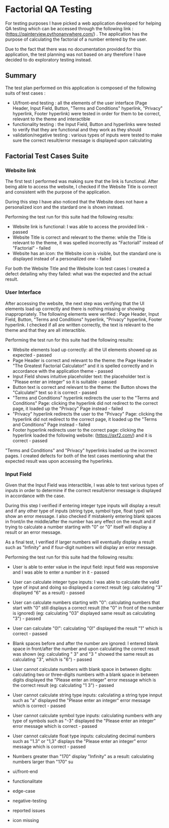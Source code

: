 # **Factorial QA Testing**

  For testing purposes I have picked a web application developed for helping QA testing which can be accessed through the following link : (https://qainterview.pythonanywhere.com/) . The application has the purpose of calculating the factorial of a number entered by the user.
  
  Due to the fact that there was no documentation provided for this application, the test planning was not based on any therefore I have decided to do exploratory testing instead.
  
  ## Summary
  
  The test plan performed on this application is composed of the following suits of test cases :
  - UI/front-end testing : all the elements of the user interface (Page Header, Input Field, Button, "Terms and Conditions" hyperlink, "Privacy" hyperlink, Footer hyperlink) were tested in order for them to be correct, relevant to the theme and interactible
  - functionality testing : the Input Field, Button and hyperlinks were tested to verify that they are functional and they work as they should
  - validation/negative testing : various types of inputs were tested to make sure the correct result/error message is displayed upon calculating

## Factorial Test Cases Suite

### Website link
  
   The first test I performed was making sure that the link is functional. After being able to access the website, I checked if the Website Title is correct and consistent with the purpose of the application.
   
   During this step I have also noticed that the Website does not have a personalized icon and the stardard one is shown instead.
   
   Performing the test run for this suite had the following results: 
   
   - Website link is functional: I was able to access the provided link - passed
   - Website Title is correct and relevant to the theme: while the Title is relevant to the theme, it was spelled incorrectly as "Factoriall" instead of "Factorial" - failed
   - Website has an icon: the Website icon is visible, but the standard one is displayed instead of a personalized one - failed

For both the Website Title and the Website Icon test cases I created a defect detailing why they failed: what was the expected and the actual result.
   
   ### User Interface
   
   After accessing the website, the next step was verifying that the UI elements load up correctly and there is nothing missing or showing inappropriately. The following elements were verified : Page Header, Input Field, Button, "Terms and Conditions" hyperlink, "Privacy" hyperlink, Footer hyperlink. I checked if all are written correctly, the text is relevant to the theme and that they are all interactible.
   
   Performing the test run for this suite had the following results:
   
   - Website elements load up correctly: all the UI elements showed up as expected - passed
   - Page Header is correct and relevant to the theme: the Page Header is "The Greatest Factorial Calculator!" and it is spelled correctly and in accordance with the application theme - passed
   - Input Field shows intuitive placeholder text: the placeholder text is "Please enter an integer" so it is suitable - passed
   - Button text is correct and relevant to the theme: the Button shows the "Calculate!" text so it is correct - passed
   - "Terms and Conditions" hyperlink redirects the user to the "Terms and Conditions" Page: clicking the hyperlink did not redirect to the correct page, it loaded up the "Privacy" Page instead - failed
   - "Privacy" hyperlink redirects the user to the "Privacy" Page: clicking the hyperlink did not redirect to the correct page, it loaded up the "Terms and Conditions" Page instead - failed
   - Footer hyperlink redirects user to the correct page: clicking the hyperlink loaded the following website: (https://qxf2.com/) and it is correct - passed

"Terms and Conditions" and "Privacy" hyperlinks loaded up the incorrect pages. I created defects for both of the test cases mentioning what the expected result was upon accessing the hyperlinks.

### Input Field

Given that the Input Field was interactible, I was able to test various types of inputs in order to determine if the correct result/error message is displayed in accordance with the case.

During this step I verified if entering integer type inputs will display a result and if any other type of inputs (string type, symbol type, float type) will show an error message. I also checked if mistakenly entering blank spaces in front/in the middle/after the number has any effect on the result and if trying to calculate a number starting with "0" or "0" itself will display a result or an error message. 

As a final test, I verified if larger numbers will eventually display a result such as "Infinity" and if four-digit numbers will display an error message.

Performing the test run for this suite had the following results:

- User is able to enter value in the input field: input field was responsive and I was able to enter a number in it - passed
- User can calculate integer type inputs: I was able to calculate the valid type of input and doing so displayed a correct result (eg: calculating "3" displayed "6" as a result) - passed
- User can calculate numbers starting with "0": calculating numbers that start with "0" still displays a correct result (the "0" in front of the number is ignored) (eg: calculating "03" displayed same result as calculating "3") - passed
- User can calculate "0!": calculating "0!" displayed the result "1" which is correct - passed
- Blank spaces before and after the number are ignored: I entered blank space in front/after the number and upon calculating the correct result was shown (eg: calculating " 3" and "3 " showed the same result as calculating "3", which is "6") - passed
- User cannot calculate numbers with blank space in between digits: calculating two or three-digits numbers with a blank space in between digits displayed the "Please enter an integer" error message which is the correct result (eg: calculating "1 3") - passed
- User cannot calculate string type inputs: calculating a string type innput such as "a" displayed the "Please enter an integer" error message which is correct - passed
- User cannot calculate symbol type inputs: calculating numbers with any type of symbols such as "-3" displayed the "Please enter an integer" error message which is correct - passed
- User cannot calculate float type inputs: calculating decimal numbers such as "1.3" or "1,3" displays the "Please enter an integer" error message which is correct - passed
- Numbers greater than "170" display "Infinity" as a result: calculating numbers larger than "170" su
   





- ui/front-end 
- functionalitate
- edge-case
- negative-testing


- reported issues
- icon missing
